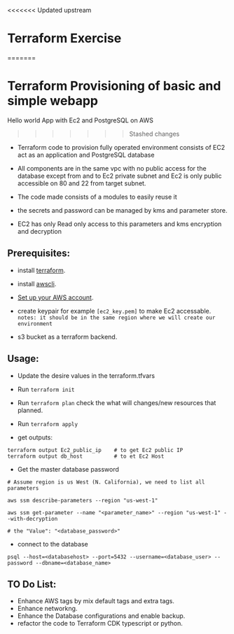 <<<<<<< Updated upstream
# Terraform Exercise 
=======
# Terraform Provisioning of basic and simple webapp
Hello world App with Ec2 and PostgreSQL on AWS
>>>>>>> Stashed changes

- Terraform code to provision fully operated environment consists of EC2 act as an application and PostgreSQL database 
- All components are in the same vpc with no public access for the database except from and to Ec2 private subnet and Ec2 is only public accessible on 80 and 22 from target subnet.  

- The code made consists of a modules to easily reuse it 

- the secrets and password can be managed by kms and parameter store.

- EC2 has only Read only access to this parameters and kms encryption and decryption 


## Prerequisites:

- install [terraform](https://terraform.io/downloads.html).

- install [awscli](https://docs.aws.amazon.com/cli/latest/userguide/cli-chap-install.html).

- [Set up your AWS account](https://blog.gruntwork.io/an-introduction-to-terraform-f17df9c6d180#a9b0).

- create keypair for example `[ec2_key.pem]` to make Ec2 accessable. 
 `notes: it should be in the same region where we will create our environment`

- s3 bucket as a terraform backend.

## Usage:
- Update the desire values in the terraform.tfvars
 
- Run `terraform init`

- Run `terraform plan`
    check the what will changes/new resources that planned. 
- Run `terraform apply`
- get outputs:
```
terraform output Ec2_public_ip    # to get Ec2 public IP
terraform output db_host          # to et Ec2 Host
```

- Get the master database password 

```
# Assume region is us West (N. California), we need to list all parameters 

aws ssm describe-parameters --region "us-west-1"

aws ssm get-parameter --name "<parameter_name>" --region "us-west-1" --with-decryption

# the "Value": "<database_password>"
```

- connect to the database

```
psql --host=<databasehost> --port=5432 --username=<database_user> --password --dbname=<database_name>

```

## TO Do List:
- Enhance AWS tags by mix default tags and extra tags.
- Enhance networkng.
- Enhance the Database configurations and enable backup.
- refactor the code to Terraform CDK typescript or python.
